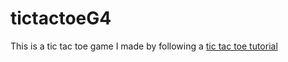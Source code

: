 # tictactoeG4
This is a tic tac toe game I made by following a [tic tac toe tutorial](https://www.youtube.com/watch?v=w6leMEr1aGo)
